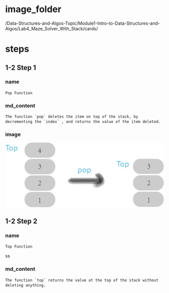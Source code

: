 # image_folder
/Data-Structures-and-Algos-Topic/Module1-Intro-to-Data-Structures-and-Algos/Lab4_Maze_Solver_With_Stack/cards/

# steps

## 1-2 Step 1

### name
```
Pop Function
```

### md_content
```
The function `pop` deletes the item on top of the stack, by decrementing the `index` , and returns the value of the item deleted.
```

### image
<img src="Images/img3.jpg" style="zoom: 50%;" />

## 1-2 Step 2

### name
```
Top Function
```
ss
### md_content
```
The function `top` returns the value at the top of the stack without deleting anything.
```
